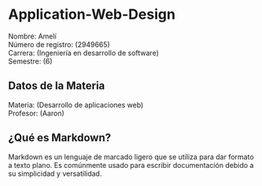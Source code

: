 # Application-Web-Design

Nombre: Amelí  
Número de registro: (2949665)  
Carrera: (Ingeniería en desarrollo de software)  
Semestre: (6)  

## Datos de la Materia

Materia: (Desarrollo de aplicaciones web)  
Profesor: (Aaron)  

## ¿Qué es Markdown?

Markdown es un lenguaje de marcado ligero que se utiliza para dar formato a texto plano. Es comúnmente usado para escribir documentación debido a su simplicidad y versatilidad.
